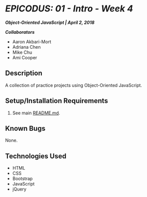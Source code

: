 # _EPICODUS: 01 - Intro - Week 4_

***Object-Oriented JavaScript | April 2, 2018***

***Collaborators***

- Aaron Akbari-Mort
- Adriana Chen
- Mike Chu
- Ami Cooper

## Description

A collection of practice projects using Object-Oriented JavaScript.

## Setup/Installation Requirements

1. See main [README.md](../README.md).

## Known Bugs

None.

## Technologies Used

- HTML
- CSS
- Bootstrap
- JavaScript
- jQuery
